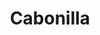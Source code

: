---
title: Cabonilla
github: https://github.com/Cabonilla
mode: dark
transition: 2s
score: 97.9
archetype:
- Dynamic
- Editor’s Choice
- Cool Banner
- Code
- Little Bit of Everything
- Innovative
---